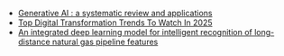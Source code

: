 - [Generative AI : a systematic review and applications](https://cur.at/LHHVF1X?m=web)
- [Top Digital Transformation Trends To Watch In 2025](https://cur.at/F1ugpV4?m=web)
- [An integrated deep learning model for intelligent recognition of long-distance natural gas pipeline features](https://cur.at/DYu7IIw?m=web)
